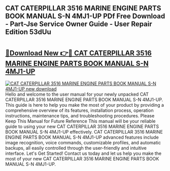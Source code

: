 ## CAT CATERPILLAR 3516 MARINE ENGINE PARTS BOOK MANUAL S-N 4MJ1-UP PDf Free Download - Part-Jse Service Owner Guide - User Repair Edition 53dUu

# <h2><a href="http://bc55670.oget.top/?id=CAT+CATERPILLAR+3516+MARINE+ENGINE+PARTS+BOOK+MANUAL+S-N+4MJ1-UP">🔗Download New 👉🔴 CAT CATERPILLAR 3516 MARINE ENGINE PARTS BOOK MANUAL S-N 4MJ1-UP</a></h2>

[![CAT CATERPILLAR 3516 MARINE ENGINE PARTS BOOK MANUAL S-N 4MJ1-UP new download](https://i.imgur.com/5g1atiW.png)](http://bc55670.oget.top/?id=CAT+CATERPILLAR+3516+MARINE+ENGINE+PARTS+BOOK+MANUAL+S-N+4MJ1-UP)
Hello and welcome to the user manual for your newly unpacked CAT CATERPILLAR 3516 MARINE ENGINE PARTS BOOK MANUAL S-N 4MJ1-UP. This guide is here to help you make the most of your product by providing a comprehensive overview of its features, installation process, operation instructions, maintenance tips, and troubleshooting procedures. Please Keep This Manual for Future Reference This manual will be your reliable guide to using your new CAT CATERPILLAR 3516 MARINE ENGINE PARTS BOOK MANUAL S-N 4MJ1-UP effectively. CAT CATERPILLAR 3516 MARINE ENGINE PARTS BOOK MANUAL S-N 4MJ1-UP advanced features include image recognition, voice commands, customizable profiles, and automatic backups, all easily controlled through the user-friendly and intuitive interface. Let's Get Started! Contact us today and let us help you make the most of your new CAT CATERPILLAR 3516 MARINE ENGINE PARTS BOOK MANUAL S-N 4MJ1-UP.
